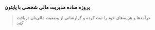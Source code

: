 ### پروژه ساده مدیریت مالی شخصی با پایتون

> درآمدها و هزینه‌های خود را ثبت کرده و گزارشاتی از وضعیت مالی‌تان دریافت کنید 